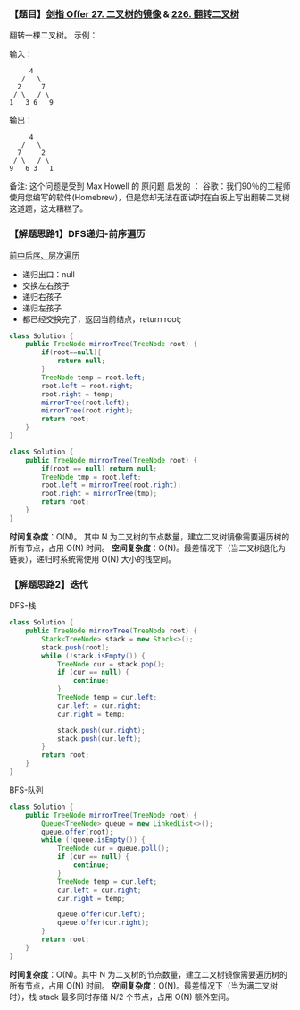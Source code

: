 ### 【题目】[剑指 Offer 27. 二叉树的镜像](https://leetcode-cn.com/problems/er-cha-shu-de-jing-xiang-lcof/) & [226. 翻转二叉树](https://leetcode-cn.com/problems/invert-binary-tree/)
翻转一棵二叉树。
示例：

输入：

	     4
	   /   \
	  2     7
	 / \   / \
	1   3 6   9
输出：

	     4
	   /   \
	  7     2
	 / \   / \
	9   6 3   1
备注:
这个问题是受到 Max Howell 的 原问题 启发的 ：
谷歌：我们90％的工程师使用您编写的软件(Homebrew)，但是您却无法在面试时在白板上写出翻转二叉树这道题，这太糟糕了。

### 【解题思路1】DFS递归-前序遍历
[前中后序、层次遍历](https://leetcode-cn.com/problems/invert-binary-tree/solution/qian-zhong-hou-xu-bian-li-ceng-xu-bian-li-by-liwei/)
- 递归出口：null
- 交换左右孩子
- 递归右孩子
- 递归左孩子
- 都已经交换完了，返回当前结点，return root;
```java
class Solution {
    public TreeNode mirrorTree(TreeNode root) {
        if(root==null){
            return null;
        }
        TreeNode temp = root.left;
        root.left = root.right;
        root.right = temp;
        mirrorTree(root.left);
        mirrorTree(root.right);
        return root;
    }
}
```

```java
class Solution {
    public TreeNode mirrorTree(TreeNode root) {
        if(root == null) return null;
        TreeNode tmp = root.left;
        root.left = mirrorTree(root.right);
        root.right = mirrorTree(tmp);
        return root;
    }
}
```

**时间复杂度**：O(N)。 其中 N 为二叉树的节点数量，建立二叉树镜像需要遍历树的所有节点，占用 O(N) 时间。
**空间复杂度**：O(N)。最差情况下（当二叉树退化为链表），递归时系统需使用 O(N) 大小的栈空间。

### 【解题思路2】迭代

DFS-栈
```java
class Solution {
    public TreeNode mirrorTree(TreeNode root) {
        Stack<TreeNode> stack = new Stack<>();
        stack.push(root);
        while (!stack.isEmpty()) {
            TreeNode cur = stack.pop();
            if (cur == null) {
                continue;
            }
            TreeNode temp = cur.left;
            cur.left = cur.right;
            cur.right = temp;

            stack.push(cur.right);
            stack.push(cur.left);
        }
        return root;
    }
}
```
BFS-队列
```java
class Solution {
    public TreeNode mirrorTree(TreeNode root) {
        Queue<TreeNode> queue = new LinkedList<>();
        queue.offer(root);
        while (!queue.isEmpty()) {
            TreeNode cur = queue.poll();
            if (cur == null) {
                continue;
            }
            TreeNode temp = cur.left;
            cur.left = cur.right;
            cur.right = temp;

            queue.offer(cur.left);
            queue.offer(cur.right);
        }
        return root;
    }
}
```

**时间复杂度**：O(N)。其中 N 为二叉树的节点数量，建立二叉树镜像需要遍历树的所有节点，占用 O(N) 时间。
**空间复杂度**：O(N)。最差情况下（当为满二叉树时），栈 stack 最多同时存储 N/2 个节点，占用 O(N) 额外空间。
